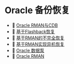 # Oracle 备份恢复

- 📄 [Oracle RMAN与CDB](Oracle%20备份恢复/Oracle%20RMAN与CDB.md)
- 📄 [基于Flashback恢复](Oracle%20备份恢复/基于Flashback恢复.md)
- 📄 [基于RMAN的不完全恢复](Oracle%20备份恢复/基于RMAN的不完全恢复.md)
- 📄 [基于RMAN实现异机恢复](Oracle%20备份恢复/基于RMAN实现异机恢复.md)
- 📄 [Oracle 数据泵](Oracle%20备份恢复/Oracle%20数据泵.md)
- 📄 [Oracle RMAN](Oracle%20备份恢复/Oracle%20RMAN.md)

‍
